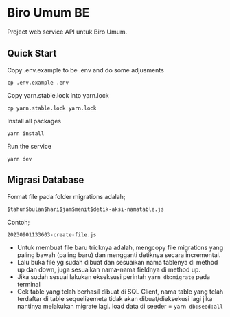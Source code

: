 # Biro Umum BE

Project web service API untuk Biro Umum.

## Quick Start

Copy .env.example to be .env and do some adjusments
```
cp .env.example .env
```

Copy yarn.stable.lock into yarn.lock
```
cp yarn.stable.lock yarn.lock
```

Install all packages
```
yarn install
```

Run the service
```
yarn dev
```

## Migrasi Database

Format file pada folder migrations adalah;
```
$tahun$bulan$hari$jam$menit$detik-aksi-namatable.js
```

Contoh;
```
20230901133603-create-file.js
```

- Untuk membuat file baru tricknya adalah, mengcopy file migrations yang paling bawah (paling baru) dan mengganti detiknya secara incremental.
- Lalu buka file yg sudah dibuat dan sesuaikan nama tablenya di method up dan down, juga sesuaikan nama-nama fieldnya di method up.
- Jika sudah sesuai lakukan ekseksusi perintah `yarn db:migrate` pada terminal
- Cek table yang telah berhasil dibuat di SQL Client, nama table yang telah terdaftar di table sequelizemeta tidak akan dibuat/dieksekusi lagi jika nantinya melakukan migrate lagi.
load data di seeder = `yarn db:seed:all`